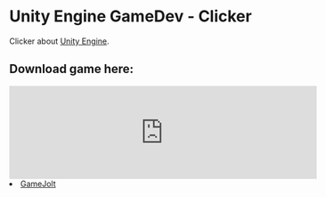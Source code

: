 # Unity Engine GameDev - Clicker
Clicker about <a href="https://unity.com">Unity Engine</a>.

<h2>Download game here:</h2>

<iframe frameborder="0" src="https://itch.io/embed/860678?dark=true" width="552" height="167"><a href="https://cgdevs.itch.io/uegdc">Unity Engine GameDev - Clicker by Cool Games Devs</a></iframe>
<li><a href="#">GameJolt</a></li>

